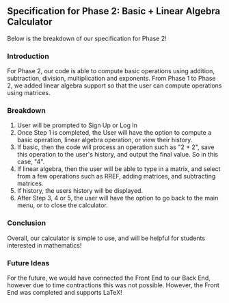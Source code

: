 ## Specification for Phase 2: Basic + Linear Algebra Calculator

Below is the breakdown of our specification for Phase 2!

### Introduction

For Phase 2, our code is able to compute basic operations using addition, subtraction, division, multiplication and exponents. From Phase 1 to Phase 2, we added linear algebra support so that the user can compute operations using matrices.

### Breakdown

1. User will be prompted to Sign Up or Log In
2. Once Step 1 is completed, the User will have the option to compute a basic operation, linear algebra operation, or view their history.
3. If basic, then the code will process an operation such as "2 + 2", save this operation to the user's history, and output the final value. So in this case, "4".
4. If linear algebra, then the user will be able to type in a matrix, and select from a few operations such as RREF, adding matrices, and subtracting matrices.
5. If history, the users history will be displayed.
6. After Step 3, 4 or 5, the user will have the option to go back to the main menu, or to close the calculator.

### Conclusion

Overall, our calculator is simple to use, and will be helpful for students interested in mathematics!

### Future Ideas

For the future, we would have connected the Front End to our Back End, however due to time contractions this was not possible. However, the Front End was completed and supports LaTeX!
